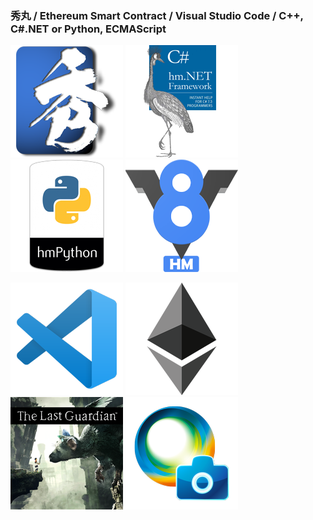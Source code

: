 ### 秀丸 / Ethereum Smart Contract / Visual Studio Code / C++, C#.NET or Python, ECMAScript

![秀丸](index_title_hm.png)
![CS](index_title_cs.png)
![Python](index_title_py.png)
![V8](index_title_v8.png)
  
![VSCode](index_title_vsc.png)
![ETH](index_title_eth.png)
![TheLastGuardian](index_title_tlg.png)
![PMS](index_title_pms.png)

<!--
**komiyamma/komiyamma** is a ✨ _special_ ✨ repository because its `README.md` (this file) appears on your GitHub profile.

Here are some ideas to get you started:

- 🔭 I’m currently working on ...
- 🌱 I’m currently learning ...
- 👯 I’m looking to collaborate on ...
- 🤔 I’m looking for help with ...
- 💬 Ask me about ...
- 📫 How to reach me: ...
- 😄 Pronouns: ...
- ⚡ Fun fact: ...
-->
